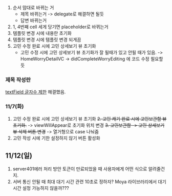 1. 순서 맘대로 바뀌는 거
	- 제목 바뀌는거 -> delegate로 해결하면 될듯
	- 답변 바뀌는거
2. 1, 4번째 cell 세게 당기면 placeholder로 바뀌는거
3. 템플릿 변경 시에 내용란 초기화
4. 템플릿 변경 시에 템플릿 변경 되게끔
5. 고민 수정 완료 시에 고민 상세보기 뷰 초기화
	- 고민 수정 시에 고민 상세보기 뷰 초기화가 잘 될때가 있고 안될 때가 있음. 
		-> HomeWorryDetailVC -> didCompleteWorryEditing 에 코드 수정 필요할듯
### 제목 작성란
[textField 글자수 제한](../textField%20글자수%20제한.md) 해결했음. 

### 11/7(화)
1. 고민 수정 완료 시에 고민 상세보기 뷰 초기화
~~2. 고민 캐기 완료 시에 고민보관함 뷰 초기화.~~ 
-> viewWillAppear로 초기화 위치 변경
~~3. 고민보관함 -> 고민 상세보기 뷰 삭제 버튼 변경~~
-> 열거형으로 case 나눠줌
4. 고민 작성 시에 기한 설정하지 않기 버튼 활성화


## 11/12(일)
1. server401에러 처리 방안
	토큰이 만료되었을 때 사용자에게 어떤 식으로 알려줄건지.
2. 서버 통신 안될 때 최대 대기 시간 관련 
	10초로 정하자? Moya 라이브러리에서 대기 시간 설정 가능하지 않을까???


